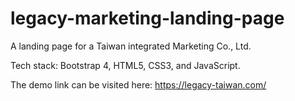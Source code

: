 # legacy-marketing-landing-page
A landing page for a Taiwan integrated Marketing Co., Ltd.

Tech stack: Bootstrap 4, HTML5, CSS3, and JavaScript.

The demo link can be visited here: https://legacy-taiwan.com/
